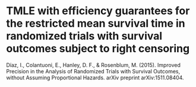 # TMLE with efficiency guarantees for the restricted mean survival time in randomized trials with survival outcomes subject to right censoring

Díaz, I., Colantuoni, E., Hanley, D. F., & Rosenblum, M. (2015). Improved Precision in the Analysis of Randomized Trials with Survival Outcomes, without Assuming Proportional Hazards. arXiv preprint arXiv:1511.08404.
